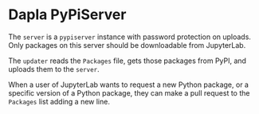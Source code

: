 # Dapla PyPiServer

The `server` is a `pypiserver` instance with password protection on uploads. Only packages on this server should be downloadable from JupyterLab.

The `updater` reads the `Packages` file, gets those packages from PyPI, and uploads them to the `server`.

When a user of JupyterLab wants to request a new Python package, or a specific version of a Python package, they can make a pull request to the `Packages` list adding a new line.
